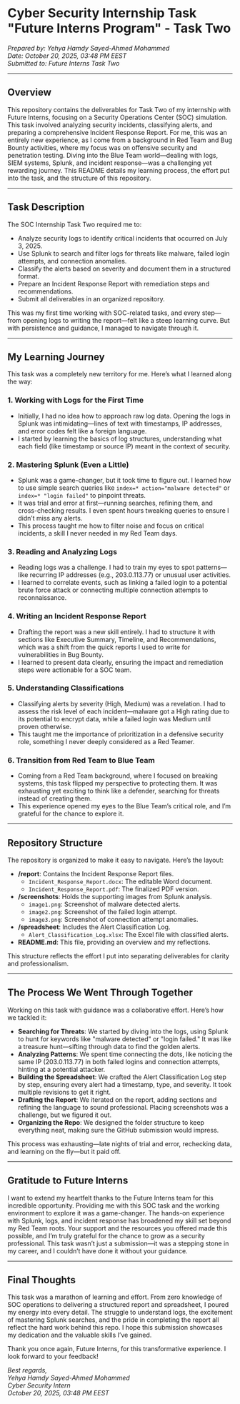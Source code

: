 # Cyber Security Internship Task "Future Interns Program" - Task Two  
*Prepared by: Yehya Hamdy Sayed-Ahmed Mohammed*  
*Date: October 20, 2025, 03:48 PM EEST*  
*Submitted to: Future Interns Task Two*

---

## Overview  
This repository contains the deliverables for Task Two of my internship with Future Interns, focusing on a Security Operations Center (SOC) simulation. This task involved analyzing security incidents, classifying alerts, and preparing a comprehensive Incident Response Report. For me, this was an entirely new experience, as I come from a background in Red Team and Bug Bounty activities, where my focus was on offensive security and penetration testing. Diving into the Blue Team world—dealing with logs, SIEM systems, Splunk, and incident response—was a challenging yet rewarding journey. This README details my learning process, the effort put into the task, and the structure of this repository.

---

## Task Description  
The SOC Internship Task Two required me to:
- Analyze security logs to identify critical incidents that occurred on July 3, 2025.
- Use Splunk to search and filter logs for threats like malware, failed login attempts, and connection anomalies.
- Classify the alerts based on severity and document them in a structured format.
- Prepare an Incident Response Report with remediation steps and recommendations.
- Submit all deliverables in an organized repository.

This was my first time working with SOC-related tasks, and every step—from opening logs to writing the report—felt like a steep learning curve. But with persistence and guidance, I managed to navigate through it.

---

## My Learning Journey  
This task was a completely new territory for me. Here’s what I learned along the way:

### 1. Working with Logs for the First Time  
- Initially, I had no idea how to approach raw log data. Opening the logs in Splunk was intimidating—lines of text with timestamps, IP addresses, and error codes felt like a foreign language.
- I started by learning the basics of log structures, understanding what each field (like timestamp or source IP) meant in the context of security.

### 2. Mastering Splunk (Even a Little)  
- Splunk was a game-changer, but it took time to figure out. I learned how to use simple search queries like `index=* action="malware detected"` or `index=* "login failed"` to pinpoint threats.
- It was trial and error at first—running searches, refining them, and cross-checking results. I even spent hours tweaking queries to ensure I didn’t miss any alerts.
- This process taught me how to filter noise and focus on critical incidents, a skill I never needed in my Red Team days.

### 3. Reading and Analyzing Logs  
- Reading logs was a challenge. I had to train my eyes to spot patterns—like recurring IP addresses (e.g., 203.0.113.77) or unusual user activities.
- I learned to correlate events, such as linking a failed login to a potential brute force attack or connecting multiple connection attempts to reconnaissance.

### 4. Writing an Incident Response Report  
- Drafting the report was a new skill entirely. I had to structure it with sections like Executive Summary, Timeline, and Recommendations, which was a shift from the quick reports I used to write for vulnerabilities in Bug Bounty.
- I learned to present data clearly, ensuring the impact and remediation steps were actionable for a SOC team.

### 5. Understanding Classifications  
- Classifying alerts by severity (High, Medium) was a revelation. I had to assess the risk level of each incident—malware got a High rating due to its potential to encrypt data, while a failed login was Medium until proven otherwise.
- This taught me the importance of prioritization in a defensive security role, something I never deeply considered as a Red Teamer.

### 6. Transition from Red Team to Blue Team  
- Coming from a Red Team background, where I focused on breaking systems, this task flipped my perspective to protecting them. It was exhausting yet exciting to think like a defender, searching for threats instead of creating them.
- This experience opened my eyes to the Blue Team’s critical role, and I’m grateful for the chance to explore it.

---

## Repository Structure  
The repository is organized to make it easy to navigate. Here’s the layout:

- **/report**: Contains the Incident Response Report files.
  - `Incident_Response_Report.docx`: The editable Word document.
  - `Incident_Response_Report.pdf`: The finalized PDF version.
- **/screenshots**: Holds the supporting images from Splunk analysis.
  - `image1.png`: Screenshot of malware detected alerts.
  - `image2.png`: Screenshot of the failed login attempt.
  - `image3.png`: Screenshot of connection attempt anomalies.
- **/spreadsheet**: Includes the Alert Classification Log.
  - `Alert_Classification_Log.xlsx`: The Excel file with classified alerts.
- **README.md**: This file, providing an overview and my reflections.

This structure reflects the effort I put into separating deliverables for clarity and professionalism.

---

## The Process We Went Through Together  
Working on this task with guidance was a collaborative effort. Here’s how we tackled it:
- **Searching for Threats**: We started by diving into the logs, using Splunk to hunt for keywords like "malware detected" or "login failed." It was like a treasure hunt—sifting through data to find the golden alerts.
- **Analyzing Patterns**: We spent time connecting the dots, like noticing the same IP (203.0.113.77) in both failed logins and connection attempts, hinting at a potential attacker.
- **Building the Spreadsheet**: We crafted the Alert Classification Log step by step, ensuring every alert had a timestamp, type, and severity. It took multiple revisions to get it right.
- **Drafting the Report**: We iterated on the report, adding sections and refining the language to sound professional. Placing screenshots was a challenge, but we figured it out.
- **Organizing the Repo**: We designed the folder structure to keep everything neat, making sure the GitHub submission would impress.

This process was exhausting—late nights of trial and error, rechecking data, and learning on the fly—but it paid off.

---

## Gratitude to Future Interns  
I want to extend my heartfelt thanks to the Future Interns team for this incredible opportunity. Providing me with this SOC task and the working environment to explore it was a game-changer. The hands-on experience with Splunk, logs, and incident response has broadened my skill set beyond my Red Team roots. Your support and the resources you offered made this possible, and I’m truly grateful for the chance to grow as a security professional. This task wasn’t just a submission—it was a stepping stone in my career, and I couldn’t have done it without your guidance.

---

## Final Thoughts  
This task was a marathon of learning and effort. From zero knowledge of SOC operations to delivering a structured report and spreadsheet, I poured my energy into every detail. The struggle to understand logs, the excitement of mastering Splunk searches, and the pride in completing the report all reflect the hard work behind this repo. I hope this submission showcases my dedication and the valuable skills I’ve gained.

Thank you once again, Future Interns, for this transformative experience. I look forward to your feedback!

*Best regards,*  
*Yehya Hamdy Sayed-Ahmed Mohammed*  
*Cyber Security Intern*  
*October 20, 2025, 03:48 PM EEST*
